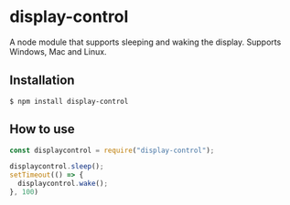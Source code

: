 # display-control

A node module that supports sleeping and waking the display. Supports Windows, Mac and Linux.

## Installation
```
$ npm install display-control
```

## How to use
```js
const displaycontrol = require("display-control");

displaycontrol.sleep();
setTimeout(() => {
  displaycontrol.wake();
}, 100)
```
